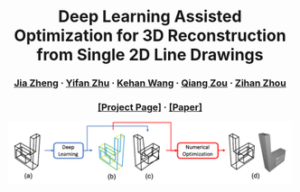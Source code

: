 <div align="center">

<h1>Deep Learning Assisted Optimization for 3D Reconstruction from Single 2D Line Drawings</h1>

<h3>
  <a href='https://bertjiazheng.github.io/' target='_blank'>Jia Zheng</a>
  ·
  <a href='https://stevenzzz07.github.io/' target='_blank'>Yifan Zhu</a>
  ·
  <a href='https://jason-khan.github.io/' target='_blank'>Kehan Wang</a>
  ·
  <a href='https://qiang-zou.github.io/' target='_blank'>Qiang Zou</a>
  ·
  <a href='https://zihan-z.github.io/' target='_blank'>Zihan Zhou</a>
</h3>

<h3>
  <a href="https://manycore-research.github.io/cstr" target='_blank'>[Project Page]</a>
  ·
  <a href="https://arxiv.org/abs/2207.xxxxx" target='_blank'>[Paper]</a>
</h3>

<img src="assets/pipeline.png">

</div>
